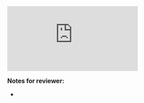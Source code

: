 <!-- Change the ## to your pull request number -->
![Coverage Badge](https://img.shields.io/endpoint?url=https://gist.githubusercontent.com/<Cle-Lho>/<754c7989871466cbc9e3a8ca4bab4670>/raw/<project-dashboard>__pull_##.json)

**Notes for reviewer:**

*
